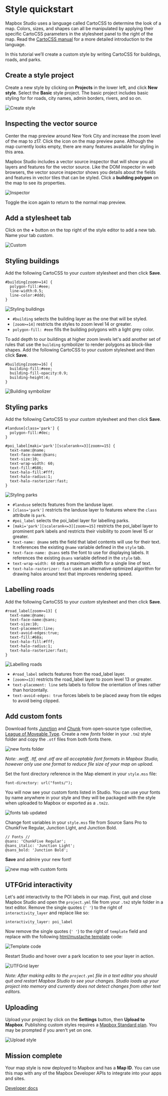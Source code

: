 Style quickstart
================

Mapbox Studio uses a language called CartoCSS to determine the look of a map. Colors, sizes, and shapes can all be manipulated by applying their specific CartoCSS parameters in the stylesheet panel to the right of the map. Read the [CartoCSS manual](https://www.mapbox.com/carto/) for a more detailed introduction to the language.

In this tutorial we’ll create a custom style by writing CartoCSS for buildings, roads, and parks.

Create a style project
----------------------

Create a new style by clicking on __Projects__ in the lower left, and click __New style__. Select the __Basic__ style project. The basic project includes basic styling for for roads, city names, admin borders, rivers, and so on.

![Create style](https://cloud.githubusercontent.com/assets/83384/3870270/d16352ac-20c5-11e4-9728-072b14213f79.png)

Inspecting the vector source
----------------------------

Center the map preview around New York City and increase the zoom level of the map to z17. Click the <span class='icon inspect'></span> icon on the map preview pane. Although the map currently looks empty, there are many features available for styling in this area.

Mapbox Studio includes a vector source inspector that will show you all layers and features for the vector source. Like the DOM inspector in web browsers, the vector source inspector shows you details about the fields and features in vector tiles that can be styled. Click a __building polygon__ on the map to see its properties.

![Inspector](https://cloud.githubusercontent.com/assets/3952537/4005631/de34440e-2995-11e4-8907-33905a36a73b.png)


Toggle the <span class='icon inspect'></span> icon again to return to the normal map preview.

Add a stylesheet tab
--------------------

Click on the __+__ button on the top right of the style editor to add a new tab. Name your tab _custom_.

![Custom](https://cloud.githubusercontent.com/assets/83384/3870301/4cd8b908-20c7-11e4-8fea-b12665003556.png)

Styling buildings
-----------------

Add the following CartoCSS to your _custom_ stylesheet and then click __Save__.

    #building[zoom>=14] {
      polygon-fill:#eee;
      line-width:0.5;
      line-color:#ddd;
    }

![Styling buildings](https://cloud.githubusercontent.com/assets/83384/3870305/ba0d0a6a-20c7-11e4-9454-a751319ca7e2.png)

- `#building` selects the building layer as the one that will be styled.
- `[zoom>=14]` restricts the styles to zoom level 14 or greater.
- `polygon-fill: #eee` fills the building polygons with a light grey color.

To add depth to our buildings at higher zoom levels let's add another set of rules that use the `building` symbolizer to render polygons as block-like shapes. Add the following CartoCSS to your _custom_ stylesheet and then click __Save__.

    #building[zoom>=16] {
      building-fill:#eee;
      building-fill-opacity:0.9;
      building-height:4;
    }

![Building symbolizer](https://cloud.githubusercontent.com/assets/83384/3870329/bceff796-20c8-11e4-8ff2-23bf7b374bff.png)

Styling parks
-------------

Add the following CartoCSS to your _custom_ stylesheet and then click __Save__.

    #landuse[class='park'] {
      polygon-fill:#dec;
    }

    #poi_label[maki='park'][scalerank<=3][zoom>=15] {
      text-name:@name;
      text-face-name:@sans;
      text-size:10;
      text-wrap-width: 60;
      text-fill:#686;
      text-halo-fill:#fff;
      text-halo-radius:1;
      text-halo-rasterizer:fast;
    }

![Styling parks](https://cloud.githubusercontent.com/assets/83384/3870363/c7b51674-20c9-11e4-8393-9da2f75b5d67.png)

- `#landuse` selects features from the landuse layer.
- `[class='park']` restricts the landuse layer to features where the `class` attribute is `park`.
- `#poi_label` selects the poi_label layer for labelling parks.
- `[maki='park'][scalerank<=3][zoom>=15]` restricts the poi_label layer to prominent park labels and restricts their visibility to zoom level 15 or greater.
- `text-name: @name` sets the field that label contents will use for their text. It references the existing `@name` variable defined in the `style` tab.
- `text-face-name: @sans` sets the font to use for displaying labels. It references the existing `@sans` variable defined in the `style` tab.
- `text-wrap-width: 60` sets a maximum width for a single line of text.
- `text-halo-rasterizer: fast` uses an alternative optimized algorithm for drawing halos around text that improves rendering speed.

Labelling roads
---------------

Add the following CartoCSS to your _custom_ stylesheet and then click __Save__.

    #road_label[zoom>=13] {
      text-name:@name;
      text-face-name:@sans;
      text-size:10;
      text-placement:line;
      text-avoid-edges:true;
      text-fill:#68a;
      text-halo-fill:#fff;
      text-halo-radius:1;
      text-halo-rasterizer:fast;
    }

![Labelling roads](https://cloud.githubusercontent.com/assets/83384/3870380/23717e70-20cb-11e4-99f5-68a80914a0ce.png)

- `#road_label` selects features from the road_label layer.
- `[zoom>=13]` restricts the road_label layer to zoom level 13 or greater.
- `text-placement: line` sets labels to follow the orientation of lines rather than horizontally.
- `text-avoid-edges: true` forces labels to be placed away from tile edges to avoid being clipped.

Add custom fonts
----------------

Download fonts [Junction](https://www.theleagueofmoveabletype.com/junction) and [Chunk](https://www.theleagueofmoveabletype.com/chunk) from open-source type collective, [League of Moveable Type](https://github.com/theleagueof). Create a new *fonts* folder in your `.tm2` style folder and copy the `.otf` files from both fonts there. 

![new fonts folder](https://cloud.githubusercontent.com/assets/4587826/6070586/d5bccdec-ad5b-11e4-9c21-77db8c320e8f.png)

_Note: .woff, .ttf, and .otf are all acceptable font formats in Mapbox Studio, however only use one format to reduce file size of your map on upload._

Set the font directory reference in the Map element in your `style.mss` file:

	font-directory: url("fonts/");

You will now see your custom fonts listed in Studio. You can use your fonts by name anywhere in your style and they will be packaged with the style when uploaded to Mapbox or exported as a `.tm2z`.

![fonts tab updated](https://cloud.githubusercontent.com/assets/4587826/6064078/a2565f4a-ad29-11e4-8836-5c8526efc467.png)

Change font variables in your `style.mss` file from Source Sans Pro to ChunkFive Regular, Junction Light, and Junction Bold. 

	// Fonts //
	@sans: 'ChunkFive Regular';
	@sans_italic: 'Junction Light';
	@sans_bold: 'Junction Bold';

**Save** and admire your new font!

![new map with custom fonts](https://cloud.githubusercontent.com/assets/4587826/6064219/89f30434-ad2a-11e4-872e-6be9582cfebe.png)

UTFGrid interactivity
---------------------

Let's add interactivity to the POI labels in our map. First, quit and close Mapbox Studio and open the `project.yml` file from your `.tm2` style folder in a text editor. Remove the single quotes (`' '`) to the right of `interactivity_layer` and replace like so:

	interactivity_layer: poi_label

Now remove the single quotes (`' '`) to the right of `template` field and replace with the following [html/mustache template](https://github.com/mapbox/utfgrid-spec/blob/master/1.3/interaction.md#template) code:

![Template code](https://cloud.githubusercontent.com/assets/4587826/6071384/49926afe-ad63-11e4-8628-0ada1fd85d38.png)

Restart Studio and hover over a park location to see your layer in action. 

![UTFGrid layer](https://cloud.githubusercontent.com/assets/4587826/6071164/e7200b58-ad60-11e4-933e-f97bf06e2fdb.png)

_Note: After making edits to the `project.yml` file in a text editor you should quit and restart Mapbox Studio to see your changes. Studio loads up your project into memory and currently does not detect changes from other text editors._


Uploading
---------

Upload your project by click on the __Settings__ button, then __Upload to Mapbox__. Publishing custom styles requires a [Mapbox Standard plan](https://www.mapbox.com/plans/). You may be prompted if you aren't yet on one.

![Upload style](https://cloud.githubusercontent.com/assets/4587826/6052186/ce39d394-ac9d-11e4-80cc-5042f6a3cb87.png)


Mission complete
----------------

Your map style is now deployed to Mapbox and has a __Map ID__. You can use this map with any of the Mapbox Developer APIs to integrate into your apps and sites.

<div class='clearfix'>
    <a class='button rcon next margin3 col6' href='https://www.mapbox.com/developers/'>Developer docs</a>
</div>

